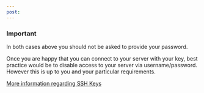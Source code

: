 ```yaml
---
post: 
---
```


### Important

In both cases above you should not be asked to provide your password.




Once you are happy that you can connect to your server with your key, best practice would be to disable access to your server via username/password. However this is up to you and your particular requirements.

[More information regarding SSH Keys](http://library.linode.com/security/ssh-keys)
